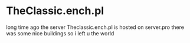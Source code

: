 # TheClassic.ench.pl
long time ago the server Theclassic.ench.pl is hosted on server.pro there was some nice buildings so i left u the world
